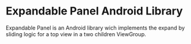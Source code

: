 Expandable Panel Android Library
================================
Expandable Panel is an Android library wich implements the expand by sliding logic for a top view in a two children ViewGroup.
